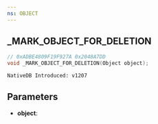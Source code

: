 ```yaml
---
ns: OBJECT
---
```

## _MARK_OBJECT_FOR_DELETION

```c
// 0xADBE4809F19F927A 0x2048A7DD
void _MARK_OBJECT_FOR_DELETION(Object object);
```

```
NativeDB Introduced: v1207
```

## Parameters
* **object**:
